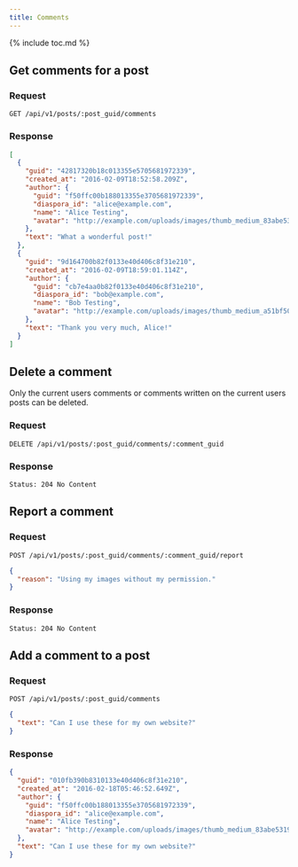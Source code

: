 ```yaml
---
title: Comments
---
```


{% include toc.md %}

## Get comments for a post

### Request

~~~
GET /api/v1/posts/:post_guid/comments
~~~

### Response

~~~json
[
  {
    "guid": "42817320b18c013355e5705681972339",
    "created_at": "2016-02-09T18:52:58.209Z",
    "author": {
      "guid": "f50ffc00b188013355e3705681972339",
      "diaspora_id": "alice@example.com",
      "name": "Alice Testing",
      "avatar": "http://example.com/uploads/images/thumb_medium_83abe5319ef830c2bd84.jpg"
    },
    "text": "What a wonderful post!"
  },
  {
    "guid": "9d164700b82f0133e40d406c8f31e210",
    "created_at": "2016-02-09T18:59:01.114Z",
    "author": {
      "guid": "cb7e4aa0b82f0133e40d406c8f31e210",
      "diaspora_id": "bob@example.com",
      "name": "Bob Testing",
      "avatar": "http://example.com/uploads/images/thumb_medium_a51bf501fe86c198c0b1.jpg"
    },
    "text": "Thank you very much, Alice!"
  }
]
~~~

## Delete a comment

Only the current users comments or comments written on the current users posts can be deleted.

### Request

~~~
DELETE /api/v1/posts/:post_guid/comments/:comment_guid
~~~

### Response

~~~
Status: 204 No Content
~~~

## Report a comment

### Request

~~~
POST /api/v1/posts/:post_guid/comments/:comment_guid/report
~~~
~~~json
{
  "reason": "Using my images without my permission."
}
~~~

### Response

~~~
Status: 204 No Content
~~~

## Add a comment to a post

### Request

~~~
POST /api/v1/posts/:post_guid/comments
~~~
~~~json
{
  "text": "Can I use these for my own website?"
}
~~~

### Response

~~~json
{
  "guid": "010fb390b8310133e40d406c8f31e210",
  "created_at": "2016-02-18T05:46:52.649Z",
  "author": {
    "guid": "f50ffc00b188013355e3705681972339",
    "diaspora_id": "alice@example.com",
    "name": "Alice Testing",
    "avatar": "http://example.com/uploads/images/thumb_medium_83abe5319ef830c2bd84.jpg"
  },
  "text": "Can I use these for my own website?"
}
~~~

